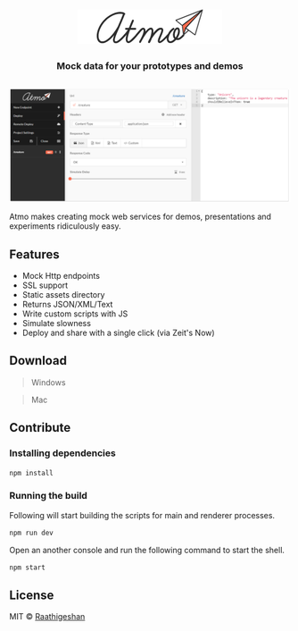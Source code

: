 <h1 align="center">
  <img src="./docs/logo.png" alt="Atmo" >
  <h3 align="center">Mock data for your prototypes and demos</h3>
  <img src="./docs/screen.png" alt="Atmo" style="margin-top: 15px">

</h1>

Atmo makes creating mock web services for demos, presentations and experiments ridiculously easy.

## Features
- Mock Http endpoints
- SSL support
- Static assets directory
- Returns JSON/XML/Text
- Write custom scripts with JS
- Simulate slowness
- Deploy and share with a single click (via Zeit's Now)

## Download

> Windows

> Mac

## Contribute
### Installing dependencies
```sh
npm install
```

### Running the build
Following will start building the scripts for main and renderer processes.

```sh
npm run dev
```

Open an another console and run the following command to start the shell.

```sh
npm start
```

## License
MIT © [Raathigeshan](https://twitter.com/Raathigeshan)


